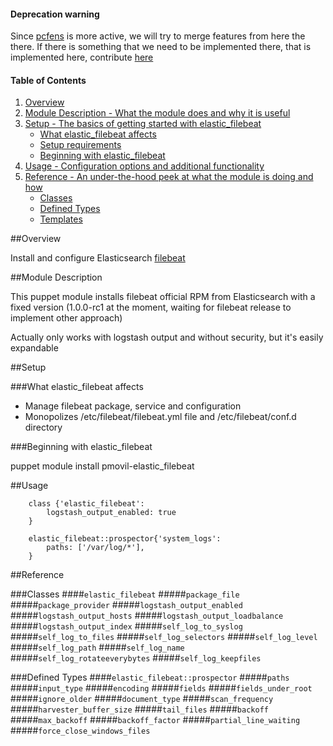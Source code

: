 #### Deprecation warning
Since [pcfens](https://forge.puppetlabs.com/pcfens/filebeat) is more active, we will try to merge features from here the there.
If there is something that we need to be implemented there, that is implemented here, contribute [here]( https://github.com/Pmovil/puppet-elastic_filebeat/issues/1)

#### Table of Contents

1. [Overview](#overview)
2. [Module Description - What the module does and why it is useful](#module-description)
3. [Setup - The basics of getting started with elastic_filebeat](#setup)
    * [What elastic_filebeat affects](#what-elastic_filebeat-affects)
    * [Setup requirements](#setup-requirements)
    * [Beginning with elastic_filebeat](#beginning-with-elastic_filebeat)
4. [Usage - Configuration options and additional functionality](#usage)
5. [Reference - An under-the-hood peek at what the module is doing and how](#reference)
    * [Classes](#classes)
    * [Defined Types](#defined-types)
    * [Templates](#templates)


##Overview

Install and configure Elasticsearch [filebeat](https://www.elastic.co/guide/en/beats/filebeat/current/filebeat-getting-started.html)

##Module Description

This puppet module installs filebeat official RPM from Elasticsearch with a fixed version (1.0.0-rc1 at the moment, waiting for filebeat release to implement other approach)

Actually only works with logstash output and without security, but it's easily expandable 

##Setup

###What elastic_filebeat affects

* Manage filebeat package, service and configuration
* Monopolizes /etc/filebeat/filebeat.yml file and /etc/filebeat/conf.d directory

###Beginning with elastic_filebeat

puppet module install pmovil-elastic_filebeat

##Usage

```puppet
    class {'elastic_filebeat':
        logstash_output_enabled: true
    }
    
    elastic_filebeat::prospector{'system_logs':
        paths: ['/var/log/*'],
    }
```

##Reference

###Classes
####`elastic_filebeat`
#####`package_file`
#####`package_provider`
#####`logstash_output_enabled`
#####`logstash_output_hosts`
#####`logstash_output_loadbalance`
#####`logstash_output_index`
#####`self_log_to_syslog`
#####`self_log_to_files`
#####`self_log_selectors`
#####`self_log_level`
#####`self_log_path`
#####`self_log_name`
#####`self_log_rotateeverybytes`
#####`self_log_keepfiles`

###Defined Types
####`elastic_filebeat::prospector`
#####`paths`
#####`input_type`
#####`encoding`
#####`fields`
#####`fields_under_root`
#####`ignore_older`
#####`document_type`
#####`scan_frequency`
#####`harvester_buffer_size`
#####`tail_files`
#####`backoff`
#####`max_backoff`
#####`backoff_factor`
#####`partial_line_waiting`
#####`force_close_windows_files`
